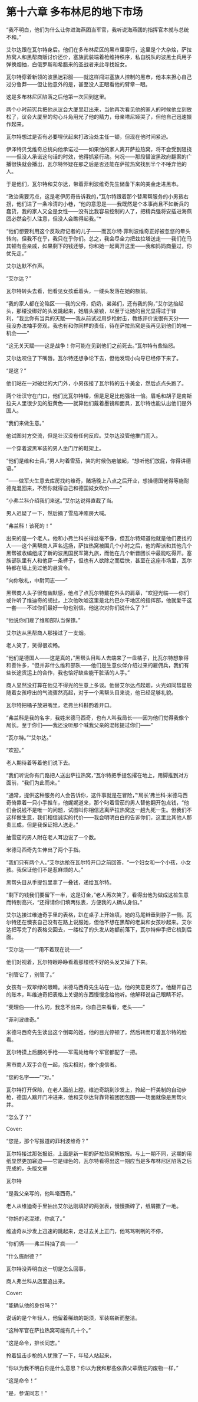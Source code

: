 # 第十六章 多布林尼的地下市场



“我不明白，他们为什么让你进海燕团当军官，我听说海燕团的指挥官本就与总统不和。”

艾尔达跟在瓦尔特身后。他们在多布林尼区的黑市里穿行，这里是个大杂烩，萨拉热窝人和黑帮商贩讨价还价，塞族武装端着枪维持秩序，私自脱队的波黑士兵用子弹换烟抽，白俄罗斯和希腊来的圣战者来此寻找妓女。

瓦尔特穿着新领的波黑迷彩服——就这样闯进塞族人控制的黑市，他本来担心自己过分鲁莽——但让他意外的是，甚至没人正眼看他的臂章一眼。

这是多布林尼区陷落之后他第一次回到这里。

两个小时前宪兵把他从议会大厦里赶出来，当他再次看见他的家人的时候他立刻放松了，议会大厦里的勾心斗角用光了他的精力，母亲塔尼娅哭了，但他自己迅速振作起来。

瓦尔特想过是否有必要埋伏起来打政治处主任一顿，但现在他时间紧迫。

伊泽特贝戈维奇总统向他承诺过——如果他的家人离开萨拉热窝，将不会受到阻挠——但没人承诺这句话的时效，他得抓紧行动。何况——那段替波黑政府翻案的广播很快就会播出，瓦尔特怀疑在那之后是否还能在萨拉热窝找到半个不唾弃他的人。

于是他们，瓦尔特和艾尔达，带着菲利波维奇先生储备下来的美金走进黑市。

“政治需要污点，这是老伊厉奇告诉我的，”瓦尔特跟着那个替黑帮服务的小男孩右拐，他们进了一条冷清的小巷，“他的意思是——我既然是个本事尚且不如新兵的蠢货，我的家人又全是女性——没有比我容易控制的人了，把精兵强将安插进海燕团必然会引人注意，但没人会瞧得起我。”*

“他们想要利用这个反政府记者的儿子——而瓦尔特·菲利波维奇正好被忽悠的晕头转向，但我不在乎，我只在乎你们。总之，我会尽全力把兹拉塔送走——我们在马其顿有些亲戚，如果剩下的钱还够，你和她一起离开这里——我和妈妈商量过，你优先走。”

艾尔达默不作声。

“艾尔达？”

瓦尔特转头去看，他看见女孩垂着头，一缕头发落在她的额前。

“我的家人都在沦陷区——我的父母，奶奶，弟弟们，还有我的狗，”艾尔达抬起头，那缕没绑好的头发跳起来，她眉头紧锁，以至于让她的目光显得过于锋利，“我比你有当兵的天赋——我从前试过用步枪射击，教练评价说很有天分——我没办法袖手旁观，我也有和你同样的责任，待在萨拉热窝是我再见到他们的唯一机会——”

“这无关天赋——这是战争！你可能在见到他们之前死去。”瓦尔特有些恼怒。

艾尔达咬住了下嘴唇。瓦尔特还想争论下去，但他发现小向导已经停下来了。

“是这？”

他们站在一对破烂的大门外，小男孩接了瓦尔特的五十美金，然后点点头跑了。

两个壮汉守在门口，他们比瓦尔特矮，但是足足比他强壮一倍。眉毛和胡子是南斯拉夫人里很少见的脏黄色——就算他们戴着墨镜和面具，瓦尔特也能认出他们是外国人。

“我们来做生意。”

他试图对方交流，但是壮汉没有任何反应。艾尔达没管他推门而入。

一个穿着波黑军装的男人坐门厅的鞋架上。

“他们是维和士兵，”男人叼着雪茄，笑的时候伤疤皱起，“想听他们放屁，你得讲德语。”

“——做军火生意去库房找约维奇，赌场晚上八点之后开业，想操德国佬得等施耐德鬼混回来，不然你就得自己和德国妓女砍价——”

“小弗兰科介绍我们来这。”艾尔达说得直截了当。

男人迟疑了一下，然后摘了雪茄冲库房大喊。

“弗兰科！该死的！”

出来的是一个老人。他和小弗兰科长得丝毫不像，但瓦尔特知道他就是他们要找的人——这个黑帮商人声名远扬，萨拉热窝被围几个小时之后，他的帮派和其他几个黑帮被收编组成了新的波黑国民军第九旅，而他在几个新晋团长中最能吃得开。塞族部队里有人和他穿一条裤子，但也有人欲除之而后快，甚至在这座市场里，瓦尔特都在墙上见过他的悬赏令。

“向你敬礼，中尉同志——”

黑帮商人头子很有幽默感，他点了点瓦尔特戴在外头的肩章，“欢迎光临——你们或许听了维迪奇的胡扯，上次他吹嘘这里是北约巴尔干地区的指挥部，他就爱干这一套——不过你们最好一句也别信。他这次对你们说什么了？”

“他说你们雇了维和部队当保镖。”

艾尔达从黑帮商人那接过了一支烟。

老人笑了，笑得很欢畅。

“他们是德国人——这是真的，”黑帮头目叫人去端来了一盘橘子，比瓦尔特想象得和善许多，“但并非什么维和部队——他们是生意伙伴介绍过来的雇佣兵，我们有些长途货运上的合作，我也恰好缺些能干脏活的人手。”

商人显然没打算在他见不得光的生意上多谈。他替艾尔达点起烟，火光如同彗星般随着女孩呼出的气流骤然亮起，对于一个黑帮头目来说，他已经足够礼貌。

瓦尔特把橘子放进嘴里，老弗兰科斟酌着开口。

“弗兰科是我的名字，我姓米德马西奇，也有人叫我局长——因为他们觉得我像个局长。至于你们——我还没听那个喊我父亲的混帐提过你们——”

“瓦尔特。”“艾尔达。”

“欢迎。”

老人期待着等着他们说下去。

“我们听说你有门路把人送出萨拉热窝，”瓦尔特把手提包撂在地上，用脚推到对方面前，“我们为此而来。”

“通常，提供这种服务的人会告诉你，这件事就是在冒险，”‘局长’弗兰科·米德马西奇倚靠着一只小手推车，他娓娓道来，那个叼着雪茄的男人替他翻开包点钱，“他们会说钱不是唯一的问题，试图叫你相信逃离萨拉热窝这一趟九死一生。但我们不这样做生意，我们相信诚实的代价——我会明明白白的告诉你们，这里比其他人那贵三成，但是我保证把人送走。”

抽雪茄的男人附在老人耳边说了一个数。

米德马西奇先生伸出了两个手指。

“我们只有两个人。”艾尔达抢在瓦尔特开口之前回答，“一个妇女和一个小孩，小女孩。我保证他们不是惹麻烦的人。”

黑帮头目从手提包里拿了一叠钱，递给瓦尔特。

“剩下的钱我们要留下一半，这是订金，”老人再次笑了，看得出他为做成这桩生意而特别高兴，“还得请你们填两张表，方便我的人确认身份。”

艾尔达接过维迪奇手里的表格，趴在桌子上开始填，她的马尾辫垂到脖子一侧。瓦尔特还在懊丧自己没有在路上说服她，但他不想在黑帮的老巢和女孩吵起来。艾尔达把写完了的表格交回去，一缕松了的头发从她额前落下，瓦尔特伸手把它梳到后面。

“艾尔达——”“用不着现在说——”

他们对视着，瓦尔特眼睁睁看着那缕梳不好的头发又掉了下来。

“别管它了，别管了。”

女孩有一双翠绿的眼睛。米德马西奇先生站在一边，他的笑意更浓了。他翻开自己的账本，叫维迪奇把表格上关键的东西慢慢念给他听。他解释说自己眼睛不好。

“斐理伯——什么的，我念不出来，你自己来看看，老头——”

“菲利波维奇。”

米德马西奇先生读出这个倒霉的姓，他的目光停顿了，然后转而盯着瓦尔特的脸看。

瓦尔特摸上后腰的手枪——军需处给每个军官都配了一把。

黑市商人双手合在一起，指尖相对，像个虔信者。

“您的名字——”“对。”

瓦尔特打开保险，在老人面前上膛。维迪奇跳到沙发上，拎起一杆美制的自动步枪，德国人踹开门冲进来，他和艾尔达背靠背被团团包围——场面就像是黑帮火并。

“怎么了？”





Cover:

“您是，那个写报道的菲利波维奇？”

瓦尔特接过那张报纸，上面是新一期的萨拉热窝解放报。与上一期不同，这期的用纸显然更加窘迫——它是绿色的，瓦尔特看得出这一期应当是多布林尼区陷落之后完成的，头版文章

瓦尔特

“是我父亲写的，他叫塔西奇。”

老人从维迪奇手里抽出艾尔达刚填好的两张表，慢慢撕碎了，纸屑撒了一地。

“你妈的老混球，你疯了。”

维迪奇从沙发上迅速的跳起来，走过去关上正门，他骂骂咧咧的不停，

“你们俩——弗兰科抽了疯——”

“什么施耐德？”

瓦尔特没弄明白这一切是怎么回事，





商人弗兰科从店里追出来。





Cover:

“能确认他的身份吗？”

说话的是个年轻人，他留着稀疏的胡须，军装崭新而整洁。

“这种军官在萨拉热窝可能有几十个。”

“这是命令，排长同志。”

拎着狙击步枪的人犹豫了一下，年轻人站起来，

“你以为我不明白你是什么意思？你以为我和那些依靠父辈荫庇的废物一样，”



“这是命令！”

“是，参谋同志！”



